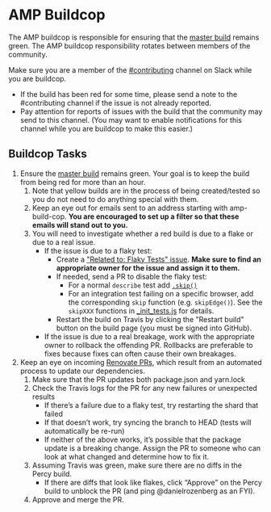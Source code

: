 # AMP Buildcop

The AMP buildcop is responsible for ensuring that the [master build](https://travis-ci.org/ampproject/amphtml/branches) remains green. The AMP buildcop responsibility rotates between members of the community.

Make sure you are a member of the [#contributing](https://amphtml.slack.com/messages/C9HRJ1GPN) channel on Slack while you are buildcop.

- If the build has been red for some time, please send a note to the #contributing channel if the issue is not already reported.
- Pay attention for reports of issues with the build that the community may send to this channel. (You may want to enable notifications for this channel while you are buildcop to make this easier.)

## Buildcop Tasks

1. Ensure the [master build](https://travis-ci.org/ampproject/amphtml/branches) remains green. Your goal is to keep the build from being red for more than an hour.
   1. Note that yellow builds are in the process of being created/tested so you do not need to do anything special with them.
   2. Keep an eye out for emails sent to an address starting with amp-build-cop. **You are encouraged to set up a filter so that these emails will stand out to you.**
   3. You will need to investigate whether a red build is due to a flake or due to a real issue.
      - If the issue is due to a flaky test:
        - Create a ["Related to: Flaky Tests" issue](https://github.com/ampproject/amphtml/issues?q=is%3Aopen+is%3Aissue+label%3A%22Related+to%3A+Flaky+Tests%22). **Make sure to find an appropriate owner for the issue and assign it to them.**
        - If needed, send a PR to disable the flaky test:
          - For a normal `describe` test add [`.skip()`](https://mochajs.org/#inclusive-tests)
          - For an integration test failing on a specific browser, add the corresponding `skip` function (e.g. `skipEdge()`). See the `skipXXX` functions in [\_init_tests.js](https://github.com/ampproject/amphtml/blob/master/test/_init_tests.js) for details.
        - Restart the build on Travis by clicking the "Restart build" button on the build page (you must be signed into GitHub).
      - If the issue is due to a real breakage, work with the appropriate owner to rollback the offending PR. Rollbacks are preferable to fixes because fixes can often cause their own breakages.
2. Keep an eye on incoming [Renovate PRs](https://github.com/ampproject/amphtml/pulls/renovate-bot), which result from an automated process to update our dependencies.
   1. Make sure that the PR updates both package.json and yarn.lock
   2. Check the Travis logs for the PR for any new failures or unexpected results
      - If there’s a failure due to a flaky test, try restarting the shard that failed
      - If that doesn’t work, try syncing the branch to HEAD (tests will automatically be re-run)
      - If neither of the above works, it’s possible that the package update is a breaking change. Assign the PR to someone who can look at what changed and determine how to fix it.
   3. Assuming Travis was green, make sure there are no diffs in the Percy build.
      - If there are diffs that look like flakes, click “Approve” on the Percy build to unblock the PR (and ping @danielrozenberg as an FYI).
   4. Approve and merge the PR.
